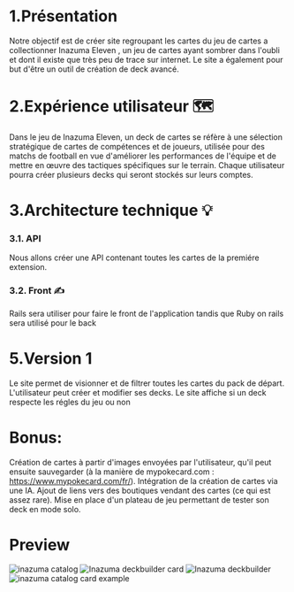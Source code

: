 # 1.Présentation
Notre objectif est de créer site regroupant les cartes du jeu de cartes a collectionner Inazuma Eleven , un jeu de cartes ayant sombrer dans l'oubli et dont il existe que très peu de trace sur internet. Le site a également pour but d'être un outil de création de deck avancé.

# 2.Expérience utilisateur 🗺️
Dans le jeu de Inazuma Eleven, un deck de cartes se réfère à une sélection stratégique de cartes de compétences et de joueurs, utilisée pour des matchs de football en vue d'améliorer les performances de l'équipe et de mettre en œuvre des tactiques spécifiques sur le terrain. Chaque utilisateur pourra créer plusieurs decks qui seront stockés sur leurs comptes.

# 3.Architecture technique 💡
### 3.1. API
Nous allons créer une API contenant toutes les cartes de la premiére extension.
### 3.2. Front ✍️
Rails sera utiliser pour faire le front de l'application tandis que Ruby on rails sera utilisé pour le back
# 5.Version 1
Le site permet de visionner et de filtrer toutes les cartes du pack de départ.
L'utilisateur peut créer et modifier ses decks.
Le site affiche si un deck respecte les régles du jeu ou non

# Bonus:
Création de cartes à partir d'images envoyées par l'utilisateur, qu'il peut ensuite sauvegarder (à la manière de mypokecard.com : https://www.mypokecard.com/fr/). Intégration de la création de cartes via une IA. Ajout de liens vers des boutiques vendant des cartes (ce qui est assez rare). Mise en place d'un plateau de jeu permettant de tester son deck en mode solo.

# Preview

![inazuma catalog](https://github.com/Archeveque/Inazuma_eleven_tcg/assets/114493055/2a407ebf-135b-4402-8076-0bb59674b4aa)
![Inazuma deckbuilder card](https://github.com/Archeveque/Inazuma_eleven_tcg/assets/114493055/fcc89edb-9807-4eed-97fc-971e93bf690e)
![Inazuma deckbuilder](https://github.com/Archeveque/Inazuma_eleven_tcg/assets/114493055/328edc89-d51b-4aa1-8dc9-8b424e3a298c)
![inazuma catalog card example](https://github.com/Archeveque/Inazuma_eleven_tcg/assets/114493055/ff53cbc5-743a-47e3-92ab-6ec373d106d2)

